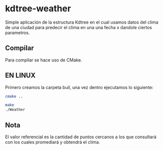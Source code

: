 # kdtree-weather

Simple aplicación de la estructura Kdtree en el cual usamos datos del clima de una ciudad para predecir el clima en una una fecha x dandole ciertos parametros.

## Compilar
Para compilar se hace uso de CMake.
## EN LINUX
Primero creamos la carpeta buil, una vez dentro ejecutamos lo siguiente:
```bash
cmake ..
```
```bash
make
./Weather
```

## Nota
El valor referencial es la cantidad de puntos cercanos a los que consultará con los cuales promediará y obtendrá el clima.
